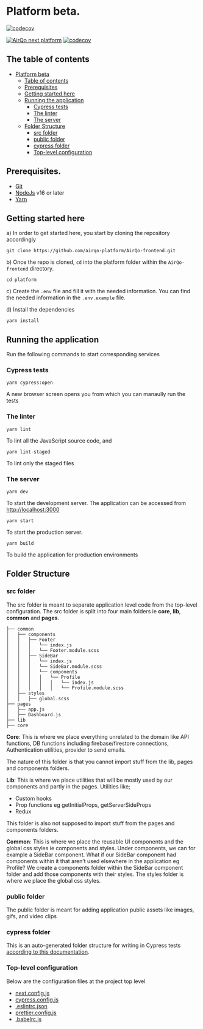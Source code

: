 # Platform beta.

[![codecov](https://codecov.io/gh/airqo-platform/AirQo-frontend/graph/badge.svg?token=LsBcFL42rz)](https://codecov.io/gh/airqo-platform/AirQo-frontend)

[![AirQo next platform](https://img.shields.io/endpoint?url=https://dashboard.cypress.io/badge/simple/ap5jjk/staging&style=flat&logo=cypress)](https://dashboard.cypress.io/projects/ap5jjk/runs) [![codecov](https://codecov.io/gh/airqo-platform/AirQo-frontend/branch/staging/graph/badge.svg)](https://codecov.io/gh/airqo-platform/AirQo-frontend)

## The table of contents

- [Platform beta](#platform-beta)
  - [Table of contents](#table-of-contents)
  - [Prerequisites](#prerequisites)
  - [Getting started here](#getting-started-here)
  - [Running the application](#running-the-application)
    - [Cypress tests](#cypress-tests)
    - [The linter](#the-linter)
    - [The server](#the-server)
  - [Folder Structure](#folder-structure)
    - [src folder](#src-folder)
    - [public folder](#public-folder)
    - [cypress folder](#cypress-folder)
    - [Top-level configuration](#top-level-configuration)

## Prerequisites.

- [Git](https://gist.github.com/derhuerst/1b15ff4652a867391f03)
- [NodeJs](https://nodejs.org/en/) v16 or later
- [Yarn](https://classic.yarnpkg.com/lang/en/)

## Getting started here

a) In order to get started here, you start by cloning the repository accordingly

    git clone https://github.com/airqo-platform/AirQo-frontend.git

b) Once the repo is cloned, `cd` into the platform folder within the `AirQo-frontend` directory.

    cd platform

c) Create the `.env` file and fill it with the needed information. You can find the needed information in the `.env.example` file.

d) Install the dependencies

    yarn install

## Running the application

Run the following commands to start corresponding services

### Cypress tests

    yarn cypress:open

A new browser screen opens you from which you can manaully run the tests

### The linter

    yarn lint

To lint all the JavaScript source code, and

    yarn lint-staged

To lint only the staged files

### The server

    yarn dev

To start the development server. The application can be accessed from [http://localhost:3000](http://localhost:3000)

    yarn start

To start the production server.

    yarn build

To build the application for production environments

## Folder Structure

### src folder

The src folder is meant to separate application level code from the top-level configuration. The src folder is split into four main folders ie **core**, **lib**, **common** and **pages**.

    ├── common
    │   ├── components
    │   │   ├── Footer
    │   │   │   └── index.js
    │   │   │   └── Footer.module.scss
    │   │   ├── SideBar
    │   │   │   └── index.js
    │   │   │   └── SideBar.module.scss
    │   │   │   └── components
    │   │   │   │   └── Profile
    │   │   │   │   │   └── index.js
    │   │   │   │   │   └── Profile.module.scss
    │   ├── styles
    │   │   ├── global.scss
    ├── pages
    │   ├── app.js
    │   ├── Dashboard.js
    ├── lib
    ├── core

**Core**: This is where we place everything unrelated to the domain like API functions, DB functions including firebase/firestore connections, Authentication utilities, provider to send emails.

The nature of this folder is that you cannot import stuff from the lib, pages and components folders.

**Lib**: This is where we place utilities that will be mostly used by our components and partly in the pages. Utilities like;

- Custom hooks
- Prop functions eg getInitialProps, getServerSideProps
- Redux

This folder is also not supposed to import stuff from the pages and components folders.

**Common**: This is where we place the reusable UI components and the global css styles ie components and styles.
Under components, we can for example a SideBar component. What if our SideBar component had components within it that aren’t used elsewhere in the application eg Profile? We create a components folder within the SideBar component folder and add those components with their styles. The styles folder is where we place the global css styles.

### public folder

The public folder is meant for adding application public assets like images, gifs, and video clips

### cypress folder

This is an auto-generated folder structure for writing in Cypress tests [according to this documentation](https://docs.cypress.io/guides/core-concepts/writing-and-organizing-tests).

### Top-level configuration

Below are the configuration files at the project top level

- [next.config.js](https://nextjs.org/docs/api-reference/next.config.js/introduction)
- [cypress.config.js](https://docs.cypress.io/guides/references/configuration#Configuration-File)
- [.eslintrc.json](https://eslint.org/docs/latest/user-guide/configuring/configuration-files#configuration-file-formats)
- [prettier.config.js](https://prettier.io/docs/en/configuration.html)
- [.babelrc.js](https://babeljs.io/docs/en/config-files)
